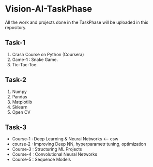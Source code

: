 # Vision-AI-TaskPhase
All the work and projects done in the TaskPhase will be uploaded in this repository.

## Task-1
1) Crash Course on Python (Coursera)
2) Game-1 : Snake Game.
3) Tic-Tac-Toe.

## Task-2
1) Numpy
2) Pandas
3) Matplotlib
4) Sklearn
5) Open CV

## Task-3
* Course-1 : Deep Learning & Neural Networks
<-- csw
* course-2 : Improving Deep NN, hyperparametr tuning, optimization
* Course-3 : Structuring ML Projects
* Course-4 : Convolutional Neural Networks
* Course-5 : Sequence Models
